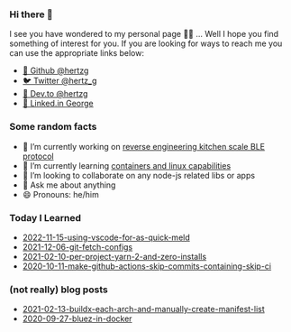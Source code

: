 ### Hi there 👋

I see you have wondered to my personal page 🧙‍♂️ ... Well I hope you find something of interest for you. If you are
looking for ways to reach me you can use the appropriate links below:

* [🐙 Github @hertzg](https://github.com/hertzg)
* [🐦 Twitter @hertz_g](https://twitter.com/hertz_g)
* [📝 Dev.to @hertzg](https://dev.to/hertzg/)
* [💼 Linked.in George](https://www.linkedin.com/in/george-kotchlamazashvili-52220085)

### Some random facts

- 🔭 I’m currently working on [reverse engineering kitchen scale BLE protocol](https://github.com/hertzg/etekcity)
- 🌱 I’m currently learning [containers and linux capabilities](https://twitter.com/Hertz_G/status/1310306592534016003)
- 👯 I’m looking to collaborate on any node-js related libs or apps
- 💬 Ask me about anything
- 😄 Pronouns: he/him

### Today I Learned

* [2022-11-15-using-vscode-for-as-quick-meld](til/2022-11-15-using-vscode-for-as-quick-meld.md)
* [2021-12-06-git-fetch-configs](til/2021-12-06-git-fetch-configs.md)
* [2021-02-10-per-project-yarn-2-and-zero-installs](til/2021-02-10-per-project-yarn-2-and-zero-installs.md)
* [2020-10-11-make-github-actions-skip-commits-containing-skip-ci](til/2020-10-11-make-github-actions-skip-commits-containing-skip-ci.md)

### (not really) blog posts

* [2021-02-13-buildx-each-arch-and-manually-create-manifest-list](blog/2021-02-13-buildx-each-arch-and-manually-create-manifest-list.md)
* [2020-09-27-bluez-in-docker](blog/2020-09-27-bluez-in-docker.md)

